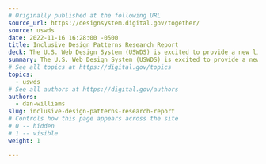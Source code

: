 ```yaml
---
# Originally published at the following URL
source_url: https://designsystem.digital.gov/together/
source: uswds
date: 2022-11-16 16:28:00 -0500
title: Inclusive Design Patterns Research Report
deck: The U.S. Web Design System (USWDS) is excited to provide a new library of guidance and examples focused on key digital interactions — what we call design patterns — that foster effective, inclusive, and equitable digital experiences. This online report has four pages&mdash;Summary, Findings, What's Next, and Get Involved. It links to the three new patterns you can implement: complete a complex form, identify and select a preferred language, or create a user profile.
summary: The U.S. Web Design System (USWDS) is excited to provide a new library of guidance and examples focused on key digital interactions — what we call design patterns — that foster effective, inclusive, and equitable digital experiences. This online report has four pages&mdash;Summary, Findings, What's Next, and Get Involved. It links to the three new patterns you can implement: complete a complex form, identify and select a preferred language, or create a user profile.
# See all topics at https://digital.gov/topics
topics:
  - uswds
# See all authors at https://digital.gov/authors
authors:
  - dan-williams
slug: inclusive-design-patterns-research-report
# Controls how this page appears across the site
# 0 -- hidden
# 1 -- visible
weight: 1

---
```

